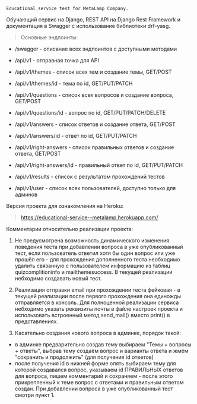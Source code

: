     Educational_service test for MetaLamp Company.

Обучающий сервис на Django, REST API на Django Rest Framework и документация в Swagger с использование библиотеки
drf-yasg.

> Основные эндпоинты:

- /swagger - описание всех эндпоинтов с доступными методами

- /api/v1 - отправная точка для API

- /api/v1/themes - список всех тем и создание темы, GET/POST

- /api/v1/themes/id - тема по id, GET/PUT/PATCH

- /api/v1/questions - список всех вопросов и создание вопроса, GET/POST

- /api/v1/questions/id - вопрос по id, GET/PUT/PATCH/DELETE

- /api/v1/answers - список ответов и создание ответа, GET/POST

- /api/v1/answers/id - ответ по id, GET/PUT/PATCH

- /api/v1/right-answers - список правильных ответов и создание ответа, GET/POST

- /api/v1/right-answers/id - правильный ответ по id, GET/PUT/PATCH

- /api/v1/results - список с результатом прохождений тестов

- /api/v1/user - список всех пользователей, доступно только для админов

Версия проекта для ознакомления на Heroku:

> https://educational-service--metalamp.herokuapp.com/


Комментарии относительно реализации проекта:

1) Не предусмотрена возможность динамического изменения поведения теста при добавлении вопроса в уже опубликованный
   тест, если пользователь ответил хотя бы один вопрос или уже прошёл его - для прохождения дополненного теста
   необходимо удалить связанную с пользователем информацию из таблиц quizcomplitioninfo и mailthemesuccess. В текущей
   реализации небходимо создавать новый тест.

2) Реализация отправки email при прохождении теста фейковая - в текущей реализации после первого прохождения она
   единожды отправляется в консоль. Для полноценной реализации сервиса небходимо указать реквизиты почты в файле
   настроек проекта и использовать встроенный метод send_mail() вместо print() в представлениях.

3) Касательно создания нового вопроса в админке, порядок такой:

- в админке предварительно создав тему выбираем "Темы + вопросы + ответы", выбрав тему создаём вопрос и варианты ответа
  и жмём "сохранить и продолжить" (для получения id ответов)
- после получения id в нижней форме опять выбираем тему для которой создавался вопрос, указываем id ПРАВИЛЬНЫХ ответов
  для вопроса, пишем комментарий и сохраняем - после этого прикрепленный к теме вопрос с ответами и правильным ответом
  создан. При добавлении вопроса в уже опубликованный тест смотри пункт 1.
